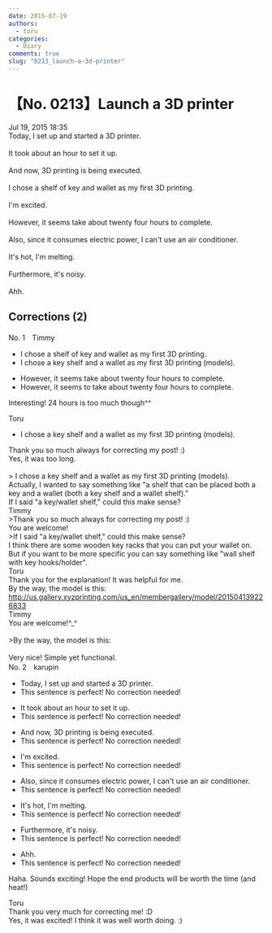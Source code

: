 ```yaml
---
date: 2015-07-19
authors:
  - toru
categories:
  - Diary
comments: true
slug: "0213_launch-a-3d-printer"
---
```


# 【No. 0213】Launch a 3D printer
<div class="date">Jul 19, 2015 18:35</div>
<div id="post"><div id="body_show_ori">
Today, I set up and started a 3D printer.<br/><br/>It took about an hour to set it up.<br/><br/>And now, 3D printing is being executed.<br/><br/>I chose a shelf of key and wallet as my first 3D printing.<br/><br/>I'm excited.<br/><br/>However, it seems take about twenty four hours to complete.<br/><br/>Also, since it consumes electric power, I can't use an air conditioner.<br/><br/>It's hot, I'm melting.<br/><br/>Furthermore, it's noisy.<br/><br/>Ahh.
</div></div>

<!-- more -->


## Corrections (2)
<div id="block"><div class="first_name"> No. 1　<span class="just_name">Timmy</span></div><div id="block2">
<ul class="correction_field">
<li class="incorrect">I chose a shelf of key and wallet as my first 3D printing.</li>
<li class="corrected correct">
I chose a key shelf and a wallet as my first 3D printing (<span class="f_blue">models</span>).
</li>
</ul>
<ul class="correction_field">
<li class="incorrect">However, it seems take about twenty four hours to complete.</li>
<li class="corrected correct">
However, it seems <span class="f_blue">to</span> take about twenty four hours to complete.
</li>
</ul>
<p class="comment_small">
 Interesting! 24 hours is too much though^^
</p>

</div><div class="name"><span class="just_name">Toru</span><br><div class="quote_field"><ul class="correction_field">
<li class="corrected correct">
I chose a key shelf and a wallet as my first 3D printing (<span class="f_blue">models</span>).
</li>
</ul></div>
Thank you so much always for correcting my post! :)<br/>Yes, it was too long.<br/><br/>&gt; I chose a key shelf and a wallet as my first 3D printing (models).<br/>Actually, I wanted to say something like "a shelf that can be placed both a key and a wallet (both a key shelf and a wallet shelf)."<br/>If I said "a key/wallet shelf," could this make sense?
</div>
<div class="name"><span class="just_name">Timmy</span><br>
&gt;Thank you so much always for correcting my post! :)<br/>You are welcome!<br/>&gt;If I said "a key/wallet shelf," could this make sense?<br/>I think there are some wooden key racks that you can put your wallet on. But if you want to be more specific you can say something like "wall shelf with key hooks/holder".
</div>
<div class="name"><span class="just_name">Toru</span><br>
Thank you for the explanation! It was helpful for me.<br/>By the way, the model is this:<br/><a href="http://us.gallery.xyzprinting.com/us_en/membergallery/model/201504139226833" target="_blank">http://us.gallery.xyzprinting.com/us_en/membergallery/model/201504139226833</a>
</div>
<div class="name"><span class="just_name">Timmy</span><br>
You are welcome!^_^<br/><br/>&gt;By the way, the model is this:<br/><br/>Very nice! Simple yet functional.
</div>
</div>
<div id="block"><div class="first_name"> No. 2　<span class="just_name">karupin</span></div><div id="block2">
<ul class="correction_field">
<li class="incorrect">Today, I set up and started a 3D printer.</li>
<li class="corrected perfect">This sentence is perfect! No correction needed!</li>
</ul>
<ul class="correction_field">
<li class="incorrect">It took about an hour to set it up.</li>
<li class="corrected perfect">This sentence is perfect! No correction needed!</li>
</ul>
<ul class="correction_field">
<li class="incorrect">And now, 3D printing is being executed.</li>
<li class="corrected perfect">This sentence is perfect! No correction needed!</li>
</ul>
<ul class="correction_field">
<li class="incorrect">I'm excited.</li>
<li class="corrected perfect">This sentence is perfect! No correction needed!</li>
</ul>
<ul class="correction_field">
<li class="incorrect">Also, since it consumes electric power, I can't use an air conditioner.</li>
<li class="corrected perfect">This sentence is perfect! No correction needed!</li>
</ul>
<ul class="correction_field">
<li class="incorrect">It's hot, I'm melting.</li>
<li class="corrected perfect">This sentence is perfect! No correction needed!</li>
</ul>
<ul class="correction_field">
<li class="incorrect">Furthermore, it's noisy.</li>
<li class="corrected perfect">This sentence is perfect! No correction needed!</li>
</ul>
<ul class="correction_field">
<li class="incorrect">Ahh.</li>
<li class="corrected perfect">This sentence is perfect! No correction needed!</li>
</ul>
<p class="comment_small">
 Haha. Sounds exciting! Hope the end products will be worth the time (and heat!)
</p>

</div><div class="name"><span class="just_name">Toru</span><br>
Thank you very much for correcting me! :D<br/>Yes, it was excited! I think it was well worth doing. :)
</div>
</div>
